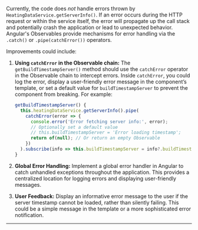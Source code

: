 Currently, the code does *not* handle errors thrown by `HeatingDataService.getServerInfo()`. If an error occurs during the HTTP request or within the service itself, the error will propagate up the call stack and potentially crash the application or lead to unexpected behavior. Angular's Observables provide mechanisms for error handling via the `.catch()` or `.pipe(catchError())` operators.

Improvements could include:

1. **Using `catchError` in the Observable chain:**  The `getBuildTimestampServer()` method should use the `catchError` operator in the Observable chain to intercept errors. Inside `catchError`, you could log the error, display a user-friendly error message in the component’s template, or set a default value for `buildTimestampServer` to prevent the component from breaking.  For example:

   ```typescript
   getBuildTimestampServer() {
     this.heatingDataService.getServerInfo().pipe(
       catchError(error => {
         console.error('Error fetching server info:', error);
         // Optionally set a default value
         // this.buildTimestampServer = 'Error loading timestamp';
         return of(null); // Or return an empty Observable
       })
     ).subscribe(info => this.buildTimestampServer = info?.buildTimestampServer);
   }
   ```

2. **Global Error Handling:** Implement a global error handler in Angular to catch unhandled exceptions throughout the application. This provides a centralized location for logging errors and displaying user-friendly messages.

3. **User Feedback:** Display an informative error message to the user if the server timestamp cannot be loaded, rather than silently failing. This could be a simple message in the template or a more sophisticated error notification.

*****